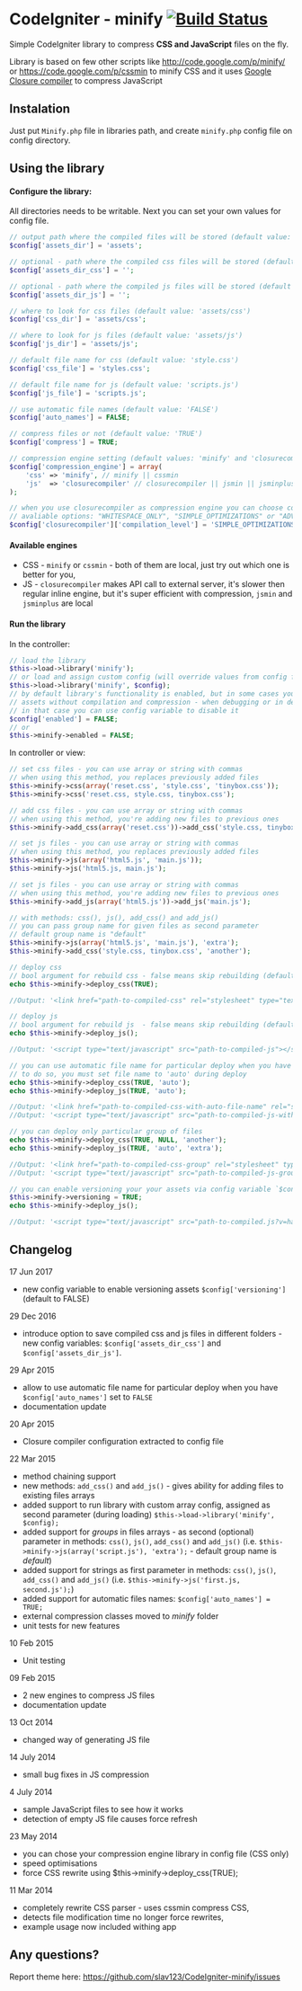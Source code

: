 # CodeIgniter - minify [![Build Status](https://travis-ci.org/slav123/CodeIgniter-minify.svg?branch=master)](https://travis-ci.org/slav123/CodeIgniter-minify)

Simple CodeIgniter library to compress **CSS and JavaScript** files on the fly.

Library is based on few other scripts like <http://code.google.com/p/minify/> 
or <https://code.google.com/p/cssmin> to minify CSS and it uses
[Google Closure compiler](https://developers.google.com/closure/compiler/) to 
compress JavaScript

## Instalation
Just put `Minify.php` file in libraries path, and create `minify.php` config file on config directory.

## Using the library

#### Configure the library:
All directories needs to be writable. Next you can set your own values for config file.

```php
// output path where the compiled files will be stored (default value: 'assets')
$config['assets_dir'] = 'assets';

// optional - path where the compiled css files will be stored (default value: '' - for backward compatibility)
$config['assets_dir_css'] = ''; 

// optional - path where the compiled js files will be stored (default value: '' - for backward compatibility)
$config['assets_dir_js'] = '';     

// where to look for css files (default value: 'assets/css')
$config['css_dir'] = 'assets/css';

// where to look for js files (default value: 'assets/js')
$config['js_dir'] = 'assets/js';

// default file name for css (default value: 'style.css')
$config['css_file'] = 'styles.css';

// default file name for js (default value: 'scripts.js')
$config['js_file'] = 'scripts.js';

// use automatic file names (default value: 'FALSE')
$config['auto_names'] = FALSE;

// compress files or not (default value: 'TRUE')
$config['compress'] = TRUE;

// compression engine setting (default values: 'minify' and 'closurecompiler')
$config['compression_engine'] = array(
	'css' => 'minify', // minify || cssmin
	'js'  => 'closurecompiler' // closurecompiler || jsmin || jsminplus
);

// when you use closurecompiler as compression engine you can choose compression level (default value: 'SIMPLE_OPTIMIZATIONS')
// avaliable options: "WHITESPACE_ONLY", "SIMPLE_OPTIMIZATIONS" or "ADVANCED_OPTIMIZATIONS"
$config['closurecompiler']['compilation_level'] = 'SIMPLE_OPTIMIZATIONS';
```

#### Available engines
* CSS - `minify` or `cssmin` - both of them are local, just try out which one is better for you,
* JS - `closurecompiler` makes API call to external server, it's slower then regular inline engine, but it's super efficient with compression, `jsmin` and `jsminplus` are local

#### Run the library
In the controller:
```php
// load the library
$this->load->library('minify');
// or load and assign custom config (will override values from config file)
$this->load->library('minify', $config);
// by default library's functionality is enabled, but in some cases you would like to return
// assets without compilation and compression - when debugging or in development environment
// in that case you can use config variable to disable it
$config['enabled'] = FALSE;
// or
$this->minify->enabled = FALSE;

```
In controller or view:	
```php
// set css files - you can use array or string with commas
// when using this method, you replaces previously added files
$this->minify->css(array('reset.css', 'style.css', 'tinybox.css'));
$this->minify->css('reset.css, style.css, tinybox.css');

// add css files - you can use array or string with commas
// when using this method, you're adding new files to previous ones
$this->minify->add_css(array('reset.css'))->add_css('style.css, tinybox.css');

// set js files - you can use array or string with commas
// when using this method, you replaces previously added files
$this->minify->js(array('html5.js', 'main.js'));
$this->minify->js('html5.js, main.js');

// set js files - you can use array or string with commas
// when using this method, you're adding new files to previous ones
$this->minify->add_js(array('html5.js'))->add_js('main.js');

// with methods: css(), js(), add_css() and add_js()
// you can pass group name for given files as second parameter
// default group name is "default"
$this->minify->js(array('html5.js', 'main.js'), 'extra');
$this->minify->add_css('style.css, tinybox.css', 'another');

// deploy css
// bool argument for rebuild css - false means skip rebuilding (default value: TRUE) 
echo $this->minify->deploy_css(TRUE);

//Output: '<link href="path-to-compiled-css" rel="stylesheet" type="text/css" />'

// deploy js
// bool argument for rebuild js  - false means skip rebuilding (default value: FALSE)
echo $this->minify->deploy_js(); 

//Output: '<script type="text/javascript" src="path-to-compiled-js"></script>'.

// you can use automatic file name for particular deploy when you have $config['auto_names'] set to FALSE
// to do so, you must set file name to 'auto' during deploy
echo $this->minify->deploy_css(TRUE, 'auto');
echo $this->minify->deploy_js(TRUE, 'auto');

//Output: '<link href="path-to-compiled-css-with-auto-file-name" rel="stylesheet" type="text/css" />'
//Output: '<script type="text/javascript" src="path-to-compiled-js-with-auto-file-name"></script>'.

// you can deploy only particular group of files
echo $this->minify->deploy_css(TRUE, NULL, 'another');
echo $this->minify->deploy_js(TRUE, 'auto', 'extra'); 

//Output: '<link href="path-to-compiled-css-group" rel="stylesheet" type="text/css" />'
//Output: '<script type="text/javascript" src="path-to-compiled-js-group-with-auto-file-name"></script>'.

// you can enable versioning your your assets via config variable `$config['versioning']` or manually
$this->minify->versioning = TRUE;
echo $this->minify->deploy_js(); 

//Output: '<script type="text/javascript" src="path-to-compiled.js?v=hash-here"></script>'.
```
    
## Changelog

17 Jun 2017
* new config variable to enable versioning assets `$config['versioning']` (default to FALSE)

29 Dec 2016
* introduce option to save compiled css and js files in different folders - new config variables: `$config['assets_dir_css']` and `$config['assets_dir_js']`.

29 Apr 2015
* allow to use automatic file name for particular deploy when you have `$config['auto_names']` set to `FALSE`
* documentation update

20 Apr 2015
* Closure compiler configuration extracted to config file 

22 Mar 2015
* method chaining support
* new methods: `add_css()` and `add_js()` - gives ability for adding files to existing files arrays
* added support to run library with custom array config, assigned as second parameter (during loading) `$this->load->library('minify', $config);`
* added support for *groups* in files arrays - as second (optional) parameter in methods: `css()`, `js()`, `add_css()` and `add_js()` (i.e. `$this->minify->js(array('script.js'), 'extra');` - default group name is *default*)
* added support for strings as first parameter in methods: `css()`, `js()`, `add_css()` and `add_js()` (i.e. `$this->minify->js('first.js, second.js');`)
* added support for automatic files names: `$config['auto_names'] = TRUE;`
* external compression classes moved to *minify* folder
* unit tests for new features

10 Feb 2015
* Unit testing

09 Feb 2015
* 2 new engines to compress JS files
* documentation update

13 Oct 2014
* changed way of generating JS file

14 July 2014
* small bug fixes in JS compression

4 July 2014
* sample JavaScript files to see how it works 
* detection of empty JS file causes force refresh

23 May 2014

* you can chose your compression engine library in config file (CSS only)
* speed optimisations
* force CSS rewrite using $this->minify->deploy_css(TRUE);

11 Mar 2014

* completely rewrite CSS parser - uses cssmin compress CSS,
* detects file modification time no longer force rewrites,
* example usage now included withing app

## Any questions?

Report theme here: <https://github.com/slav123/CodeIgniter-minify/issues>
